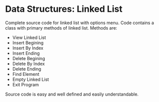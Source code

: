 # Data Structures: Linked List
Complete source code for linked list with options menu.
Code contains a class with primary methods of linked list. Methods are:
- View Linked List
- Insert Begining
- Insert By Index
- Insert Ending
- Delete Begining
- Delete By Index
- Delete Ending
- Find Element
- Empty Linked List
- Exit Program

Source code is easy and well defined and easily understandable.
